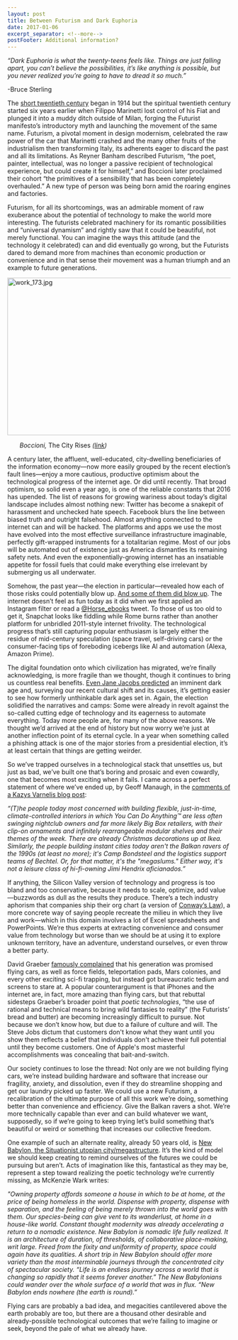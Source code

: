 ```yaml
---
layout: post
title: Between Futurism and Dark Euphoria
date: 2017-01-06
excerpt_separator: <!--more-->
postFooter: Additional information?
---
```


<em>“</em><em>Dark Euphoria is what the twenty-teens feels like. Things are just falling apart, you can’t believe the possibilities, it’s like anything is possible, but you never realized you’re going to have to dread it so much.”</em>

-Bruce Sterling

The <a href="https://en.wikipedia.org/wiki/Short_twentieth_century">short twentieth century</a> began in 1914 but the spiritual twentieth century started six years earlier when Filippo Marinetti lost control of his Fiat and plunged it into a muddy ditch outside of Milan, forging the Futurist manifesto’s introductory myth and launching the movement of the same name. Futurism, a pivotal moment in design modernism, celebrated the raw power of the car that Marinetti crashed and the many other fruits of the industrialism then transforming Italy, its adherents eager to discard the past and all its limitations. As Reyner Banham described Futurism, “the poet, painter, intellectual, was no longer a passive recipient of technological experience, but could create it for himself,” and Boccioni later proclaimed their cohort “the primitives of a sensibility that has been completely overhauled.” A new type of person was being born amid the roaring engines and factories.

Futurism, for all its shortcomings, was an admirable moment of raw exuberance about the potential of technology to make the world more interesting. The futurists celebrated machinery for its romantic possibilities and “universal dynamism” and rightly saw that it could be beautiful, not merely functional. You can imagine the ways this attitude (and the technology it celebrated) can and did eventually go wrong, but the Futurists dared to demand more from machines than economic production or convenience and in that sense their movement was a human triumph and an example to future generations.

<img class="  wp-image-1412 aligncenter" src="https://kneelingbus.files.wordpress.com/2017/01/work_1732.jpg" alt="work_173.jpg" width="535" height="355" />

<em>       Boccioni, </em>The City Rises <em>(<a href="https://learner.org/courses/globalart/work/173/index.html">link</a>)</em>

A century later, the affluent, well-educated, city-dwelling beneficiaries of the information economy—now more easily grouped by the recent election’s fault lines—enjoy a more cautious, productive optimism about the technological progress of the internet age. Or did until recently. That broad optimism, so solid even a year ago, is one of the reliable constants that 2016 has upended. The list of reasons for growing wariness about today’s digital landscape includes almost nothing new: Twitter has become a snakepit of harassment and unchecked hate speech. Facebook blurs the line between biased truth and outright falsehood. Almost anything connected to the internet can and will be hacked. The platforms and apps we use the most have evolved into the most effective surveillance infrastructure imaginable, perfectly gift-wrapped instruments for a totalitarian regime. Most of our jobs will be automated out of existence just as America dismantles its remaining safety nets. And even the exponentially-growing internet has an insatiable appetite for fossil fuels that could make everything else irrelevant by submerging us all underwater.

Somehow, the past year—the election in particular—revealed how each of those risks could potentially blow up. <a href="https://www.washingtonpost.com/news/the-intersect/wp/2016/11/17/facebook-fake-news-writer-i-think-donald-trump-is-in-the-white-house-because-of-me/?utm_term=.4873dc872a44">And some of them did blow up</a>. The internet doesn’t feel as fun today as it did when we first applied an Instagram filter or read a <a href="https://twitter.com/horse_ebooks?lang=en">@Horse_ebooks</a> tweet. To those of us too old to get it, Snapchat looks like fiddling while Rome burns rather than another platform for unbridled 2011-style internet frivolity. The technological progress that’s still capturing popular enthusiasm is largely either the residue of mid-century speculation (space travel, self-driving cars) or the consumer-facing tips of foreboding icebergs like AI and automation (Alexa, Amazon Prime).

The digital foundation onto which civilization has migrated, we’re finally acknowledging, is more fragile than we thought, though it continues to bring us countless real benefits. <a href="https://www.amazon.com/Dark-Age-Ahead-Jane-Jacobs/dp/1400076706">Even Jane Jacobs predicted</a> an imminent dark age and, surveying our recent cultural shift and its causes, it’s getting easier to see how formerly unthinkable dark ages set in. Again, the election solidified the narratives and camps: Some were already in revolt against the so-called cutting edge of technology and its eagerness to automate everything. Today more people are, for many of the above reasons. We thought we’d arrived at the end of history but now worry we’re just at another inflection point of its eternal cycle. In a year when something called a phishing attack is one of the major stories from a presidential election, it’s at least certain that things are getting weirder.

So we’ve trapped ourselves in a technological stack that unsettles us, but just as bad, we’ve built one that’s boring and prosaic and even cowardly, one that becomes most exciting when it fails. I came across a perfect statement of where we’ve ended up, by Geoff Manaugh, in the <a href="http://varnelis.net/blog/on_battle_suits#comment-3990">comments of a Kazys Varnelis blog post</a>:

<em>“(T)he people today most concerned with building flexible, just-in-time, climate-controlled interiors in which You Can Do Anything™ are less often swinging nightclub owners and far more likely Big Box retailers, with their clip-on ornaments and infinitely rearrangeable modular shelves and their themes of the week. There are already Christmas decorations up at Ikea. Similarly, the people building instant cities today aren't the Balkan ravers of the 1990s (at least no more); it's Camp Bondsteel and the logistics support teams of Bechtel. Or, for that matter, it's the "megaslums." Either way, it's not a leisure class of hi-fi-owning Jimi Hendrix aficianados.”</em>

If anything, the Silicon Valley version of technology and progress is too bland and too conservative, because it needs to scale, optimize, add value—buzzwords as dull as the results they produce. There’s a tech industry aphorism that companies ship their org chart (a version of <a href="https://en.wikipedia.org/wiki/Conway's_law">Conway’s Law</a>), a more concrete way of saying people recreate the milieu in which they live and work—which in this domain involves a lot of Excel spreadsheets and PowerPoints. We’re thus experts at extracting convenience and consumer value from technology but worse than we should be at using it to explore unknown territory, have an adventure, understand ourselves, or even throw a better party.

David Graeber <a href="http://thebaffler.com/salvos/of-flying-cars-and-the-declining-rate-of-profit">famously complained</a> that his generation was promised flying cars, as well as force fields, teleportation pads, Mars colonies, and every other exciting sci-fi trapping, but instead got bureaucratic tedium and screens to stare at. A popular counterargument is that iPhones and the internet are, in fact, more amazing than flying cars, but that rebuttal sidesteps Graeber’s broader point that <em>poetic technologies</em>, “the use of rational and technical means to bring wild fantasies to reality” (the Futurists’ bread and butter) are becoming increasingly difficult to pursue. Not because we don’t know how, but due to a failure of culture and will. The Steve Jobs dictum that customers don't know what they want until you show them reflects a belief that individuals don't achieve their full potential until they become customers. One of Apple's most masterful accomplishments was concealing that bait-and-switch.

Our society continues to lose the thread: Not only are we not building flying cars, we’re instead building hardware and software that increase our fragility, anxiety, and dissolution, even if they do streamline shopping and get our laundry picked up faster. We could use a new Futurism, a recalibration of the ultimate purpose of all this work we’re doing, something better than convenience and efficiency. Give the Balkan ravers a shot. We’re more technically capable than ever and can build whatever we want, supposedly, so if we’re going to keep trying let’s build something that’s beautiful or weird or something that increases our collective freedom.

One example of such an alternate reality, already 50 years old, is <a href="http://www.versobooks.com/blogs/1879-new-babylon">New Babylon, the Situationist utopian city/megastructure</a>. It’s the kind of model we should keep creating to remind ourselves of the futures we could be pursuing but aren’t. Acts of imagination like this, fantastical as they may be, represent a step toward realizing the poetic technology we’re currently missing, as McKenzie Wark writes:

<em>"Owning property affords someone a house in which to be at home, at the price of being homeless in the world. Dispense with property, dispense with separation, and the feeling of being merely thrown into the world goes with them. Our species-being can give vent to its wanderlust, at home in a house-like world. Constant thought modernity was already accelerating a return to a nomadic existence. New Babylon is nomadic life fully realized. It is an architecture of duration, of thresholds, of collaborative place-making, writ large. Freed from the fixity and uniformity of property, space could again have its qualities. A short trip in New Babylon should offer more variety than the most interminable journeys through the concentrated city of spectacular society. “Life is an endless journey across a world that is changing so rapidly that it seems forever another.” The New Babylonians could wander over the whole surface of a world that was in flux. “New Babylon ends nowhere (the earth is round).”</em>

Flying cars are probably a bad idea, and megacities cantilevered above the earth probably are too, but there are a thousand other desirable and already-possible technological outcomes that we’re failing to imagine or seek, beyond the pale of what we already have.